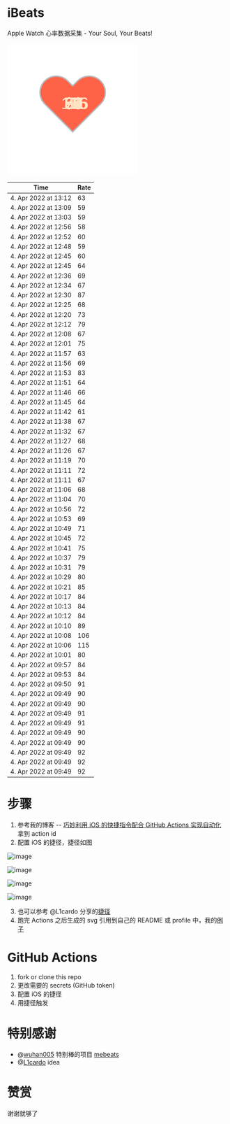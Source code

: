 # iBeats
Apple Watch 心率数据采集 - Your Soul, Your Beats!

![](./files/heart.svg)

<!--START_SECTION:my_heart_rate-->
| Time | Rate | 
 | ---- | ---- | 
| 4. Apr 2022 at 13:12 | 63 |
| 4. Apr 2022 at 13:09 | 59 |
| 4. Apr 2022 at 13:03 | 59 |
| 4. Apr 2022 at 12:56 | 58 |
| 4. Apr 2022 at 12:52 | 60 |
| 4. Apr 2022 at 12:48 | 59 |
| 4. Apr 2022 at 12:45 | 60 |
| 4. Apr 2022 at 12:45 | 64 |
| 4. Apr 2022 at 12:36 | 69 |
| 4. Apr 2022 at 12:34 | 67 |
| 4. Apr 2022 at 12:30 | 87 |
| 4. Apr 2022 at 12:25 | 68 |
| 4. Apr 2022 at 12:20 | 73 |
| 4. Apr 2022 at 12:12 | 79 |
| 4. Apr 2022 at 12:08 | 67 |
| 4. Apr 2022 at 12:01 | 75 |
| 4. Apr 2022 at 11:57 | 63 |
| 4. Apr 2022 at 11:56 | 69 |
| 4. Apr 2022 at 11:53 | 83 |
| 4. Apr 2022 at 11:51 | 64 |
| 4. Apr 2022 at 11:46 | 66 |
| 4. Apr 2022 at 11:45 | 64 |
| 4. Apr 2022 at 11:42 | 61 |
| 4. Apr 2022 at 11:38 | 67 |
| 4. Apr 2022 at 11:32 | 67 |
| 4. Apr 2022 at 11:27 | 68 |
| 4. Apr 2022 at 11:26 | 67 |
| 4. Apr 2022 at 11:19 | 70 |
| 4. Apr 2022 at 11:11 | 72 |
| 4. Apr 2022 at 11:11 | 67 |
| 4. Apr 2022 at 11:06 | 68 |
| 4. Apr 2022 at 11:04 | 70 |
| 4. Apr 2022 at 10:56 | 72 |
| 4. Apr 2022 at 10:53 | 69 |
| 4. Apr 2022 at 10:49 | 71 |
| 4. Apr 2022 at 10:45 | 72 |
| 4. Apr 2022 at 10:41 | 75 |
| 4. Apr 2022 at 10:37 | 79 |
| 4. Apr 2022 at 10:31 | 79 |
| 4. Apr 2022 at 10:29 | 80 |
| 4. Apr 2022 at 10:21 | 85 |
| 4. Apr 2022 at 10:17 | 84 |
| 4. Apr 2022 at 10:13 | 84 |
| 4. Apr 2022 at 10:12 | 84 |
| 4. Apr 2022 at 10:10 | 89 |
| 4. Apr 2022 at 10:08 | 106 |
| 4. Apr 2022 at 10:06 | 115 |
| 4. Apr 2022 at 10:01 | 80 |
| 4. Apr 2022 at 09:57 | 84 |
| 4. Apr 2022 at 09:53 | 84 |
| 4. Apr 2022 at 09:50 | 91 |
| 4. Apr 2022 at 09:49 | 90 |
| 4. Apr 2022 at 09:49 | 90 |
| 4. Apr 2022 at 09:49 | 91 |
| 4. Apr 2022 at 09:49 | 91 |
| 4. Apr 2022 at 09:49 | 90 |
| 4. Apr 2022 at 09:49 | 90 |
| 4. Apr 2022 at 09:49 | 92 |
| 4. Apr 2022 at 09:49 | 92 |
| 4. Apr 2022 at 09:49 | 92 |

<!--END_SECTION:my_heart_rate-->

# 步骤
1. 参考我的博客 -- [巧妙利用 iOS 的快捷指令配合 GitHub Actions 实现自动化](https://github.com/yihong0618/gitblog/issues/198) 拿到 action id
2. 配置 iOS 的捷径，捷径如图

![image](https://user-images.githubusercontent.com/15976103/122154218-0db0b480-ce97-11eb-93bb-5aec07c558dc.png)

![image](https://user-images.githubusercontent.com/15976103/122154236-186b4980-ce97-11eb-8e4b-70551a0391ae.png)

![image](https://user-images.githubusercontent.com/15976103/122154268-2d47dd00-ce97-11eb-902e-3acf292265a9.png)

![image](https://user-images.githubusercontent.com/15976103/122174055-fa144680-ceb4-11eb-9be2-3eb83cd516f7.png)

3. 也可以参考 @L1cardo 分享的[捷径](https://www.icloud.com/shortcuts/6ab6047b459c41ad822ad6b94b1c03d4)
4. 跑完 Actions 之后生成的 svg 引用到自己的 README 或 profile 中，我的[例子](https://github.com/yihong0618) 

# GitHub Actions

1. fork or clone this repo
2. 更改需要的 secrets (GitHub token)
3. 配置 iOS 的捷径
4. 用捷径触发

# 特别感谢
- @[wuhan005](https://github.com/wuhan005) 特别棒的项目 [mebeats](https://github.com/wuhan005/mebeats)
- @[L1cardo](https://github.com/L1cardo) idea

# 赞赏
谢谢就够了

